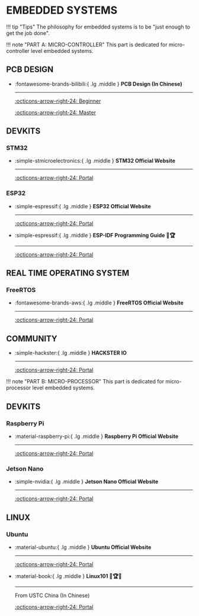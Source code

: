 # __EMBEDDED SYSTEMS__

!!! tip "Tips"
    The philosophy for embedded systems is to be "just enough to get the job done".

!!! note "PART A: MICRO-CONTROLLER"
    This part is dedicated for micro-controller level embedded systems.

## __PCB DESIGN__

<div class="grid cards" markdown>

-   :fontawesome-brands-bilibili:{ .lg .middle } __PCB Design (In Chinese)__

    ---

    [:octicons-arrow-right-24: <a href="https://www.bilibili.com/video/BV1At421h7Ui?spm_id_from=333.788.videopod.episodes&vd_source=5a427660f0337fedc22d4803661d493f" target="_blank"> Beginner </a>](#)

    [:octicons-arrow-right-24: <a href="https://www.bilibili.com/video/BV1fFAfeZEBE/?spm_id_from=333.337.search-card.all.click&vd_source=5a427660f0337fedc22d4803661d493f" target="_blank"> Master </a>](#)


</div>

## __DEVKITS__

### STM32

<div class="grid cards" markdown>

-   :simple-stmicroelectronics:{ .lg .middle } __STM32 Official Website__

    ---

    [:octicons-arrow-right-24: <a href="https://www.st.com/en/microcontrollers-microprocessors/stm32-32-bit-arm-cortex-mcus.html" target="_blank"> Portal </a>](#)

</div>

### ESP32

<div class="grid cards" markdown>

-   :simple-espressif:{ .lg .middle } __ESP32 Official Website__

    ---

    [:octicons-arrow-right-24: <a href="https://www.espressif.com/en/products/socs/esp32" target="_blank"> Portal </a>](#)

-   :simple-espressif:{ .lg .middle } __ESP-IDF Programming Guide 🎯🏆__

    ---

    [:octicons-arrow-right-24: <a href="https://docs.espressif.com/projects/esp-idf/en/latest/esp32/index.html" target="_blank"> Portal </a>](#)

</div>

## __REAL TIME OPERATING SYSTEM__

### FreeRTOS

<div class="grid cards" markdown>

-   :fontawesome-brands-aws:{ .lg .middle } __FreeRTOS Official Website__

    ---

    [:octicons-arrow-right-24: <a href="https://www.freertos.org/" target="_blank"> Portal </a>](#)

</div>

## __COMMUNITY__

<div class="grid cards" markdown>

-   :simple-hackster:{ .lg .middle } __HACKSTER IO__

    ---

    [:octicons-arrow-right-24: <a href="https://www.hackster.io/" target="_blank"> Portal </a>](#)

</div>


!!! note "PART B: MICRO-PROCESSOR"
    This part is dedicated for micro-processor level embedded systems.

## __DEVKITS__

### Raspberry Pi

<div class="grid cards" markdown>

-   :material-raspberry-pi:{ .lg .middle } __Raspberry Pi Official Website__

    ---

    [:octicons-arrow-right-24: <a href="https://www.raspberrypi.org/" target="_blank"> Portal </a>](#)

</div>

### Jetson Nano

<div class="grid cards" markdown>

-   :simple-nvidia:{ .lg .middle } __Jetson Nano Official Website__

    ---

    [:octicons-arrow-right-24: <a href="https://developer.nvidia.com/embedded/jetson-nano-developer-kit" target="_blank"> Portal </a>](#)

</div>

## __LINUX__

### Ubuntu

<div class="grid cards" markdown>

-   :material-ubuntu:{ .lg .middle } __Ubuntu Official Website__

    ---

    [:octicons-arrow-right-24: <a href="https://ubuntu.com/" target="_blank"> Portal </a>](#)

-  :material-book:{ .lg .middle } __Linux101 🎯🏆✅__

    ---

    From USTC China (In Chinese)

    [:octicons-arrow-right-24: <a href="https://101.lug.ustc.edu.cn/" target="_blank"> Portal </a>](#)

</div>